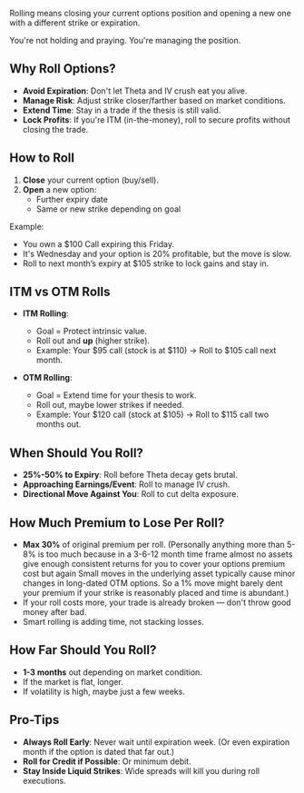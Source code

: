 Rolling means closing your current options position and opening a new one with a different strike or expiration.

You're not holding and praying. You're managing the position.

## Why Roll Options?

- **Avoid Expiration**: Don't let Theta and IV crush eat you alive.
- **Manage Risk**: Adjust strike closer/farther based on market conditions.
- **Extend Time**: Stay in a trade if the thesis is still valid.
- **Lock Profits**: If you're ITM (in-the-money), roll to secure profits without closing the trade.

## How to Roll

1. **Close** your current option (buy/sell).
2. **Open** a new option:
   - Further expiry date
   - Same or new strike depending on goal

Example:  
- You own a $100 Call expiring this Friday.
- It's Wednesday and your option is 20% profitable, but the move is slow.
- Roll to next month’s expiry at $105 strike to lock gains and stay in.

## ITM vs OTM Rolls

- **ITM Rolling**:  
  - Goal = Protect intrinsic value.
  - Roll out and **up** (higher strike).
  - Example: Your $95 call (stock is at $110) → Roll to $105 call next month.

- **OTM Rolling**:  
  - Goal = Extend time for your thesis to work.
  - Roll out, maybe lower strikes if needed.
  - Example: Your $120 call (stock at $105) → Roll to $115 call two months out.

## When Should You Roll?

- **25%-50% to Expiry**: Roll before Theta decay gets brutal.
- **Approaching Earnings/Event**: Roll to manage IV crush.
- **Directional Move Against You**: Roll to cut delta exposure.

## How Much Premium to Lose Per Roll?

- **Max 30%** of original premium per roll. (Personally anything more than 5-8% is too much because in a 3-6-12 month time frame almost no assets give enough consistent returns for you to cover your options premium cost but again Small moves in the underlying asset typically cause minor changes in long-dated OTM options. So a 1% move might barely dent your premium if your strike is reasonably placed and time is abundant.)
- If your roll costs more, your trade is already broken — don't throw good money after bad.
- Smart rolling is adding time, not stacking losses.

## How Far Should You Roll?

- **1-3 months** out depending on market condition.
- If the market is flat, longer.
- If volatility is high, maybe just a few weeks.

## Pro-Tips

- **Always Roll Early**: Never wait until expiration week. (Or even expiration month if the option is dated that far out.)
- **Roll for Credit if Possible**: Or minimum debit.
- **Stay Inside Liquid Strikes**: Wide spreads will kill you during roll executions.
